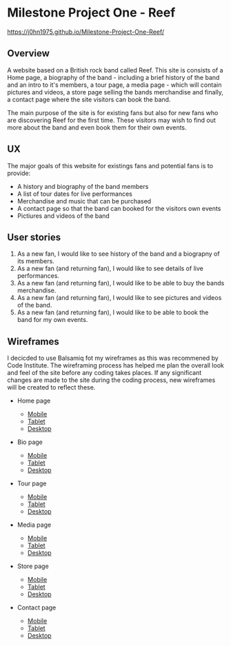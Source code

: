 # Milestone Project One - Reef
https://j0hn1975.github.io/Milestone-Project-One-Reef/
## Overview
A website based on a British rock band called Reef. This site is consists of a Home page, a biography of the band - including a brief history of the band and an intro to it's members, a tour page, a media page - which will contain pictures and videos, a store page selling the bands merchandise and finally, a contact page where the site visitors can book the band.

The main purpose of the site is for existing fans but also for new fans who are discovering Reef for the first time. These visitors may wish to find out more about the band and even book them for their own events.

## UX

The major goals of this website for existings fans and potential fans is to provide:
- A history and biography of the band members
- A list of tour dates for live performances
- Merchandise and music that can be purchased
- A contact page so that the band can booked for the visitors own events
- Pictiures and videos of the band

## User stories

1. As a new fan, I would like to see history of the band and a biograpny of its members.
2. As a new fan (and returning fan), I would like to see details of live performances.
3. As a new fan (and returning fan), I would like to be able to buy the bands merchandise.
4. As a new fan (and returning fan), I would like to see pictures and videos of the band.
5. As a new fan (and returning fan), I would like to be able to book the band for my own events.

## Wireframes

I decicded to use Balsamiq fot my wireframes as this was recommened by Code Institute. The wireframing process has helped me plan the overall look and feel of the site before any coding takes places. If any significant changes are made to the site during the coding process, new wireframes will be created to reflect these.

- Home page
    * [Mobile](https://github.com/J0hn1975/Milestone-Project-One-Reef/blob/master/wireframes/mobile/Home.PNG)
    * [Tablet](https://github.com/J0hn1975/Milestone-Project-One-Reef/blob/master/wireframes/tablet/Home.PNG)
    * [Desktop](https://github.com/J0hn1975/Milestone-Project-One-Reef/blob/master/wireframes/desktop/Home.PNG)

- Bio page
    * [Mobile](https://github.com/J0hn1975/Milestone-Project-One-Reef/blob/master/wireframes/mobile/Bio.PNG)
    * [Tablet](https://github.com/J0hn1975/Milestone-Project-One-Reef/blob/master/wireframes/tablet/Bio.PNG)
    * [Desktop](https://github.com/J0hn1975/Milestone-Project-One-Reef/blob/master/wireframes/desktop/Bio.PNG)

- Tour page
    * [Mobile](https://github.com/J0hn1975/Milestone-Project-One-Reef/blob/master/wireframes/mobile/Tour.PNG)
    * [Tablet](https://github.com/J0hn1975/Milestone-Project-One-Reef/blob/master/wireframes/tablet/Tour.PNG)
    * [Desktop](https://github.com/J0hn1975/Milestone-Project-One-Reef/blob/master/wireframes/desktop/Tour.PNG)

- Media page
    * [Mobile](https://github.com/J0hn1975/Milestone-Project-One-Reef/blob/master/wireframes/mobile/Media.PNG)
    * [Tablet](https://github.com/J0hn1975/Milestone-Project-One-Reef/blob/master/wireframes/tablet/Media.PNG)
    * [Desktop](https://github.com/J0hn1975/Milestone-Project-One-Reef/blob/master/wireframes/desktop/Media.PNG)

- Store page
    * [Mobile](https://github.com/J0hn1975/Milestone-Project-One-Reef/blob/master/wireframes/mobile/Store.PNG)
    * [Tablet](https://github.com/J0hn1975/Milestone-Project-One-Reef/blob/master/wireframes/tablet/Store.PNG)
    * [Desktop](https://github.com/J0hn1975/Milestone-Project-One-Reef/blob/master/wireframes/desktop/Store.PNG)

- Contact page
    * [Mobile](https://github.com/J0hn1975/Milestone-Project-One-Reef/blob/master/wireframes/mobile/Contact.PNG)
    * [Tablet](https://github.com/J0hn1975/Milestone-Project-One-Reef/blob/master/wireframes/tablet/Contact.PNG)
    * [Desktop](https://github.com/J0hn1975/Milestone-Project-One-Reef/blob/master/wireframes/desktop/Contact.PNG)